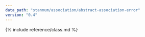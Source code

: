 ```yaml
---
data_path: "stannum/association/abstract-association-error"
version: "0.4"
---
```


{% include reference/class.md %}
